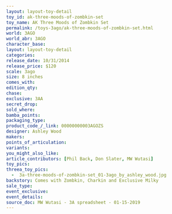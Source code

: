 ```yaml
---
layout: layout-toy-detail 
toy_id: ak-three-moods-of-zombkin-set
toy_name: AK Three Moods of Zombkin Set
permalink: /toys-3ago/ak-three-moods-of-zombkin-set.html
world: 3AGO
world_abr: 3AGO
character_base: 
layout: layout-toy-detail
categories: 
release_date: 10/31/2014
release_price: $120 
scale: 3ago
size: 8 inches
comes_with: 
edition_qty: 
chase: 
exclusive: 3AA
secret_drop: 
sold_where: 
bamba_points: 
packaging_type: 
product_code_/_link: 00000000003AGOZS
designer: Ashley Wood
makers: 
points_of_articulation: 
variants: 
you_might_also_like: 
article_contributors: [Phil Back, Don Slater, MW Wutasi]
toy_pics: 
threea_toy_pics:
  -  3a-three-moods-of-zombkin-set_01-3ago_by_ashley_wood.jpg
backstory: Comes with Zombkin, Charkin and Exclusive Milky
sale_type: 
event_exclusive: 
event_details: 
source_doc: MW Wutasi - 3A spreadsheet - 01-15-2019
---
```

